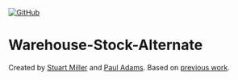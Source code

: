 [![GitHub](https://img.shields.io/github/license/mashape/apistatus.svg)](https://github.com/sjmiller8182/Warehouse-Stock-Alternate/blob/master/LICENSE)
<!--![GitHub contributors](https://img.shields.io/github/contributors/sjmiller8182/Warehouse-Stock-Alternate)-->

# Warehouse-Stock-Alternate

Created by [Stuart Miller](https://github.com/sjmiller8182) and [Paul Adams](https://github.com/PaulAdams4361).
Based on [previous work](https://github.com/sjmiller8182/Warehousing-Stock-Tweet-Data).
